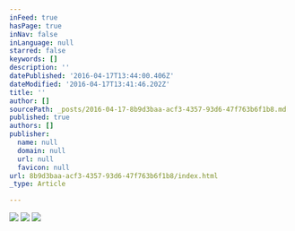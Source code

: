 ```yaml
---
inFeed: true
hasPage: true
inNav: false
inLanguage: null
starred: false
keywords: []
description: ''
datePublished: '2016-04-17T13:44:00.406Z'
dateModified: '2016-04-17T13:41:46.202Z'
title: ''
author: []
sourcePath: _posts/2016-04-17-8b9d3baa-acf3-4357-93d6-47f763b6f1b8.md
published: true
authors: []
publisher:
  name: null
  domain: null
  url: null
  favicon: null
url: 8b9d3baa-acf3-4357-93d6-47f763b6f1b8/index.html
_type: Article

---
```

![](https://the-grid-user-content.s3-us-west-2.amazonaws.com/60d67b14-9500-4207-9f0c-f80c1f0251ab.png)
![](https://the-grid-user-content.s3-us-west-2.amazonaws.com/be9d3caa-aaae-4034-8b71-85f7c84897e9.png)
![](https://the-grid-user-content.s3-us-west-2.amazonaws.com/1ea6041c-1944-40cd-966c-77030af4de26.png)